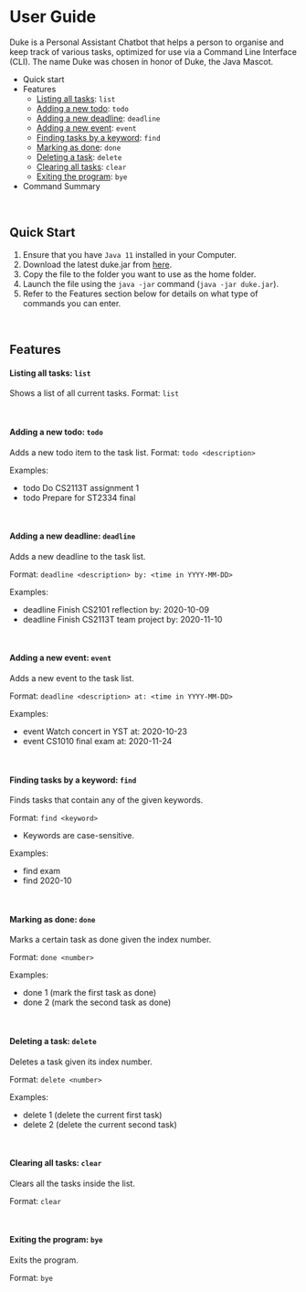 # User Guide

Duke is a Personal Assistant Chatbot that helps a person to organise and keep track of various tasks,
optimized for use via a Command Line Interface (CLI).
The name Duke was chosen in honor of Duke, the Java Mascot.

- Quick start
- Features
    - [Listing all tasks](#listing-all-tasks-list): `list`
    - [Adding a new todo](#adding-a-new-todo-todo): `todo`
    - [Adding a new deadline](#adding-a-new-deadline-deadline): `deadline`
    - [Adding a new event](#adding-a-new-event-event): `event`
    - [Finding tasks by a keyword](#finding-tasks-by-a-keyword-find): `find`
    - [Marking as done](#marking-as-done-done): `done`
    - [Deleting a task](#deleting-a-task-delete): `delete`
    - [Clearing all tasks](#clearing-all-tasks-clear): `clear`
    - [Exiting the program](#exiting-the-program-bye): `bye`
- Command Summary

<br>

## Quick Start

1. Ensure that you have `Java 11` installed in your Computer.
2. Download the latest duke.jar from [here](https://github.com/jusufnathanael/ip/releases/tag/v0.2).
3. Copy the file to the folder you want to use as the home folder.
4. Launch the file using the `java -jar` command (`java -jar duke.jar`).
5. Refer to the Features section below for details on what type of commands you can enter.

<br>

## Features

#### Listing all tasks: `list` 
Shows a list of all current tasks.
Format: `list`

<br>

#### Adding a new todo: `todo`
Adds a new todo item to the task list.
Format: `todo <description>`

Examples:
- todo Do CS2113T assignment 1
- todo Prepare for ST2334 final

<br>

#### Adding a new deadline: `deadline`
Adds a new deadline to the task list.

Format: `deadline <description> by: <time in YYYY-MM-DD>`

Examples:
- deadline Finish CS2101 reflection by: 2020-10-09
- deadline Finish CS2113T team project by: 2020-11-10

<br>

#### Adding a new event: `event`
Adds a new event to the task list.

Format: `deadline <description> at: <time in YYYY-MM-DD>`

Examples:
- event Watch concert in YST at: 2020-10-23
- event CS1010 final exam at: 2020-11-24 

<br>

#### Finding tasks by a keyword: `find`
Finds tasks that contain any of the given keywords.

Format: `find <keyword>`
- Keywords are case-sensitive.


Examples:
- find exam
- find 2020-10

<br>

#### Marking as done: `done`
Marks a certain task as done given the index number.

Format: `done <number>`

Examples:
- done 1 (mark the first task as done)
- done 2 (mark the second task as done)

<br>

#### Deleting a task: `delete`
Deletes a task given its index number.

Format: `delete <number>`

Examples:
- delete 1 (delete the current first task)
- delete 2 (delete the current second task)

<br>

#### Clearing all tasks: `clear`
Clears all the tasks inside the list.

Format: `clear`

<br>

#### Exiting the program: `bye`
Exits the program.

Format: `bye`

<br>


